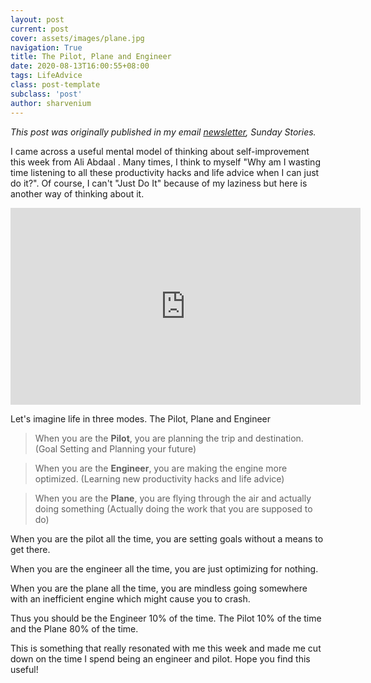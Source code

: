 ```yaml
---
layout: post
current: post
cover: assets/images/plane.jpg
navigation: True
title: The Pilot, Plane and Engineer
date: 2020-08-13T16:00:55+08:00
tags: LifeAdvice
class: post-template
subclass: 'post'
author: sharvenium
---
```

_This post was originally published in my email [newsletter](https://sharvenium.substack.com), Sunday Stories._


I came across a useful mental model of thinking about self-improvement this week from Ali Abdaal . Many times, I think to myself "Why am I wasting time listening to all these productivity hacks and life advice when I can just do it?". Of course, I can't "Just Do It" because of my laziness but here is another way of thinking about it.

<iframe width="560" height="315" src="https://www.youtube.com/embed/l4dZoIUpmsM" frameborder="0" allow="accelerometer; autoplay; clipboard-write; encrypted-media; gyroscope; picture-in-picture" allowfullscreen></iframe>


Let's imagine life in three modes. The Pilot, Plane and Engineer

> When you are the **Pilot**, you are planning the trip and destination. (Goal Setting and Planning your future)

> When you are the **Engineer**, you are making the engine more optimized. (Learning new productivity hacks and life advice)

> When you are the **Plane**, you are flying through the air and actually doing something (Actually doing the work that you are supposed to do)

When you are the pilot all the time, you are setting goals without a means to get there. 

When you are the engineer all the time, you are just optimizing for nothing. 

When you are the plane all the time, you are mindless going somewhere with an inefficient engine which might cause you to crash.

Thus you should be the Engineer 10% of the time. The Pilot 10% of the time and the Plane 80% of the time.


 This is something that really resonated with me this week and made me cut down on the time I spend being an engineer and pilot. Hope you find this useful!